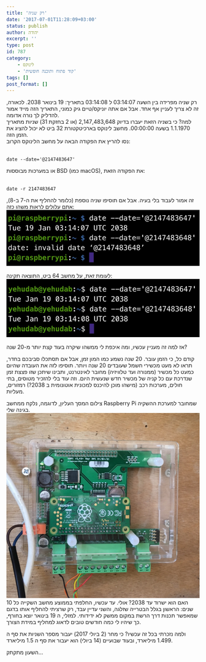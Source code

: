 ```yaml
---
title: 'רק שניה'
date: '2017-07-01T11:28:09+03:00'
status: publish
author: יהודה
excerpt: ''
type: post
id: 787
category:
    - לינוקס
    - 'קוד פתוח ותוכנה חופשית'
tags: []
post_format: []
---
```

רק שניה מפרידה בין השעה 03:14:07 ל 03:14:08 בתאריך: 19 בינואר 2038. לכאורה, זה לא צריך לעניין אף אחד. אבל אם אתה יוניקס/טיים גיק כמוני, התאריך הזה מייד אמור להדליק לך נורה אדומה.  
למה? כי בשניה הזאת יעברו בדיוק 2,147,483,648 (או 2 בחזקת 31) שניות מתאריך 1.1.1970 בשעה 00:00:00. מחשב לינוקס בארכיטקטורת 32 ביט לא יכול להציג את הזמן הזה.  
 נסו להריץ את הפקודה הבאה על מחשב הלינוקס הקרוב:

```

date --date='@2147483647'
```

או במערכות מבוססות BSD (כמו macOS), את הפקודה הזאת:

```

date -r 2147483647
```

זה אמור לעבוד בלי בעיה. אבל אם תוסיפו שניה נוספת (כלומר להחליף את ה-7 ב-8), אתם עלולים לראות משהו כזה:  
![2038 on 32 bit Linux ](/img/2017/Unix-date-32-bit.jpg)

לעומת זאת, על מחשב 64 ביט, התוצאה תקינה:  
![2038 on 64 bit Linux ](/img/2017/Unix-date-64-bit.jpg)

אז למה זה מעניין עכשיו, ומה איכפת לי ממשהו שיקרה בעוד קצת יותר מ-20 שנה?

קודם כל, כי הזמן עובר. 20 שנה נשמע כמו המון זמן, אבל אם תסתכלו סביבכם בחדר, תראו לא מעט מכשירי חשמל שעובדים 20 שנה ויותר. תוסיפו לזה את העובדה שהיום כמעט כל מכשיר (ממנורה ועד טלוויזיה) מחובר לאינטרנט, ותבינו שיתכן שזו פצצת זמן שנדרכת עם כל קניה של מכשיר חדש שנעשית היום. וזה עוד בלי להזכיר מטוסים, בתי חולים, מערכות רכב (מישהו מוכן להיכנס למכונית אוטונומית ב 2038?) רמזורים, מעליות.

צילום המסך העליון, לדוגמה, נלקח ממחשב Raspberry Pi שמחובר למערכת ההשקיה בגינה שלי.  
![Raspberry Pi with Open Sprinkler ](/img/2017/raspberry-pi-open-sprinkler.jpg)  
האם הוא ישרוד עד 2038? אולי. עד עכשיו, החלפתי בממוצע מחשב השקייה כל 10 שנים: הראשון בגלל הבטרייה שזלגה, והשני עדיין עבד, רק שרציתי להחליף אותו בדגם שמאפשר תכנות דרך הרשת במקום ממשק לא ידידותי. למזלי, ה 19 בינואר יוצא בחורף, כך שיהיו לי כמה חודשים טובים לדאוג למחליף במידת הצורך.

ולמה נזכרתי בכל זה עכשיו? כי מחר (2 ביולי 2017) יעבור מספר השניות את סף ה 1.499 מיליארד, ובעוד שבועיים (14 ביולי) הוא יעבור את סף ה 1.5 מיליארד.

השעון מתקתק…

<pre>
<script src="/scripts/msec-ticker.js">
</script>
</pre>
